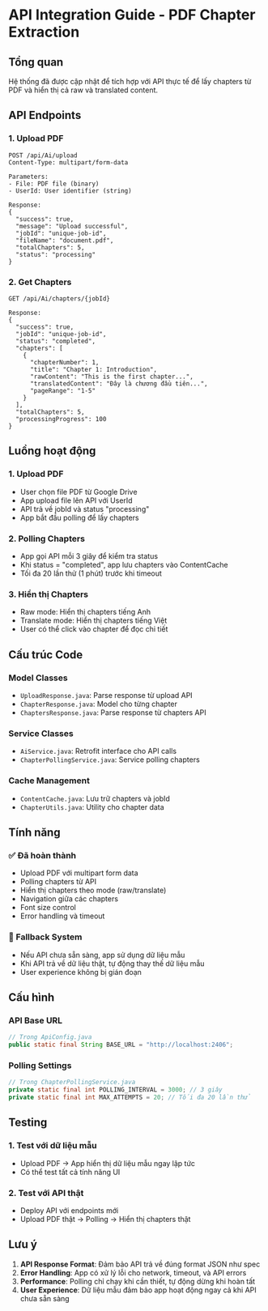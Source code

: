 # API Integration Guide - PDF Chapter Extraction

## Tổng quan

Hệ thống đã được cập nhật để tích hợp với API thực tế để lấy chapters từ PDF và hiển thị cả raw và translated content.

## API Endpoints

### 1. Upload PDF

```
POST /api/Ai/upload
Content-Type: multipart/form-data

Parameters:
- File: PDF file (binary)
- UserId: User identifier (string)

Response:
{
  "success": true,
  "message": "Upload successful",
  "jobId": "unique-job-id",
  "fileName": "document.pdf",
  "totalChapters": 5,
  "status": "processing"
}
```

### 2. Get Chapters

```
GET /api/Ai/chapters/{jobId}

Response:
{
  "success": true,
  "jobId": "unique-job-id",
  "status": "completed",
  "chapters": [
    {
      "chapterNumber": 1,
      "title": "Chapter 1: Introduction",
      "rawContent": "This is the first chapter...",
      "translatedContent": "Đây là chương đầu tiên...",
      "pageRange": "1-5"
    }
  ],
  "totalChapters": 5,
  "processingProgress": 100
}
```

## Luồng hoạt động

### 1. Upload PDF

- User chọn file PDF từ Google Drive
- App upload file lên API với UserId
- API trả về jobId và status "processing"
- App bắt đầu polling để lấy chapters

### 2. Polling Chapters

- App gọi API mỗi 3 giây để kiểm tra status
- Khi status = "completed", app lưu chapters vào ContentCache
- Tối đa 20 lần thử (1 phút) trước khi timeout

### 3. Hiển thị Chapters

- Raw mode: Hiển thị chapters tiếng Anh
- Translate mode: Hiển thị chapters tiếng Việt
- User có thể click vào chapter để đọc chi tiết

## Cấu trúc Code

### Model Classes

- `UploadResponse.java`: Parse response từ upload API
- `ChapterResponse.java`: Model cho từng chapter
- `ChaptersResponse.java`: Parse response từ chapters API

### Service Classes

- `AiService.java`: Retrofit interface cho API calls
- `ChapterPollingService.java`: Service polling chapters

### Cache Management

- `ContentCache.java`: Lưu trữ chapters và jobId
- `ChapterUtils.java`: Utility cho chapter data

## Tính năng

### ✅ Đã hoàn thành

- Upload PDF với multipart form data
- Polling chapters từ API
- Hiển thị chapters theo mode (raw/translate)
- Navigation giữa các chapters
- Font size control
- Error handling và timeout

### 🔄 Fallback System

- Nếu API chưa sẵn sàng, app sử dụng dữ liệu mẫu
- Khi API trả về dữ liệu thật, tự động thay thế dữ liệu mẫu
- User experience không bị gián đoạn

## Cấu hình

### API Base URL

```java
// Trong ApiConfig.java
public static final String BASE_URL = "http://localhost:2406";
```

### Polling Settings

```java
// Trong ChapterPollingService.java
private static final int POLLING_INTERVAL = 3000; // 3 giây
private static final int MAX_ATTEMPTS = 20; // Tối đa 20 lần thử
```

## Testing

### 1. Test với dữ liệu mẫu

- Upload PDF → App hiển thị dữ liệu mẫu ngay lập tức
- Có thể test tất cả tính năng UI

### 2. Test với API thật

- Deploy API với endpoints mới
- Upload PDF thật → Polling → Hiển thị chapters thật

## Lưu ý

1. **API Response Format**: Đảm bảo API trả về đúng format JSON như spec
2. **Error Handling**: App có xử lý lỗi cho network, timeout, và API errors
3. **Performance**: Polling chỉ chạy khi cần thiết, tự động dừng khi hoàn tất
4. **User Experience**: Dữ liệu mẫu đảm bảo app hoạt động ngay cả khi API chưa sẵn sàng





